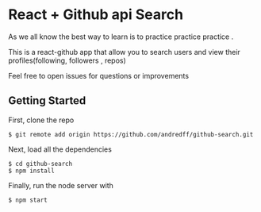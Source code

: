 # React + Github api Search

As we all know the best way to learn is to practice practice practice .

This is a  react-github app that allow you to search users and view their profiles(following, followers , repos) 

Feel free to open issues for questions or improvements 
## Getting Started

First, clone the repo

```
$ git remote add origin https://github.com/andredff/github-search.git
```

Next, load all the dependencies  

```
$ cd github-search
$ npm install
``` 
Finally, run the node server with

```
$ npm start
```
 
